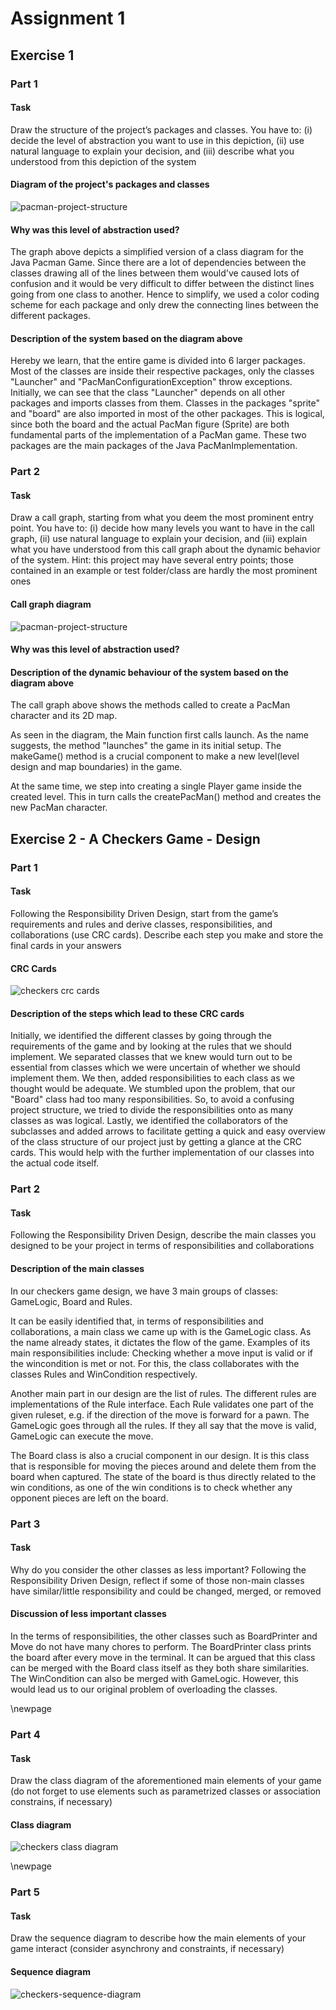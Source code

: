 # Assignment 1

## Exercise 1

### Part 1

#### Task
Draw the structure of the project’s packages and classes.
You have to: (i) decide the level of abstraction you want to use in this
depiction, (ii) use natural language to explain your decision,
and (iii) describe what you understood from this depiction of the system

#### Diagram of the project's packages and classes

![pacman-project-structure](exercise1/pacman-project-structure.svg)

#### Why was this level of abstraction used?

The graph above depicts a simplified version of a class diagram for the Java Pacman Game. Since there 
are a lot of dependencies between the classes drawing all of the lines between them would've caused lots of confusion
and it would be very difficult to differ between the distinct lines going from one class to another.
Hence to simplify, we used a color coding scheme for each package and only drew the connecting lines between the 
different packages. 

#### Description of the system based on the diagram above

Hereby we learn, that the entire game is divided into 6 larger packages. Most of the classes are inside their respective
packages, only the classes "Launcher" and "PacManConfigurationException" throw exceptions. Initially, we can see that
the class "Launcher" depends on all other packages and imports classes from them. Classes in the packages 
"sprite" and "board" are also imported in most of the other packages. This is logical, since both the board and the 
actual PacMan figure (Sprite) are both fundamental parts of the implementation of a PacMan game. These two packages are 
the main packages of the Java PacManImplementation.

### Part 2

#### Task

Draw a call graph, starting from what you deem the most prominent entry point. You have to: (i)
decide how many levels you want to have in the call graph, (ii) use natural language to explain your
decision, and (iii) explain what you have understood from this call graph about the dynamic behavior
of the system. Hint: this project may have several entry points; those contained in an example or test
folder/class are hardly the most prominent ones

#### Call graph diagram

![pacman-project-structure](exercise1/pacman-project-callgraph.svg)

#### Why was this level of abstraction used?

#### Description of the dynamic behaviour of the system based on the diagram above

The call graph above shows the methods called
to create a PacMan character and its 2D map.

As seen in the diagram, the Main function first calls launch.
As the name suggests, the method "launches" the game in its initial setup.
The makeGame() method is a crucial component to make a
new level(level design and map boundaries) in the game.

At the same time, we step into creating a single Player game inside the created level.
This in turn calls the createPacMan() method and creates the new PacMan character.

## Exercise 2 - A Checkers Game - Design

### Part 1

#### Task
Following the Responsibility Driven Design, start from the game’s requirements and rules and derive
classes, responsibilities, and collaborations (use CRC cards). Describe each step you make and store
the final cards in your answers

#### CRC Cards

![checkers crc cards](./exercise2/checkers-crc.svg)

#### Description of the steps which lead to these CRC cards

Initially, we identified the different classes by going through the requirements of the game and by 
looking at the rules that we should implement. We separated classes that we knew would turn out to 
be essential from classes which we were uncertain of whether we should implement them. We then, added 
responsibilities to each class as we thought would be adequate. We stumbled upon the problem, that our
"Board" class had too many responsibilities. So, to avoid a confusing project structure, we tried to 
divide the responsibilities onto as many classes as was logical. Lastly, we identified the collaborators 
of the subclasses and added arrows to facilitate getting a quick and easy overview of the class structure 
of our project just by getting a glance at the CRC cards. This would help with the further implementation 
of our classes into the actual code itself.

### Part 2

#### Task
Following the Responsibility Driven Design, describe the main classes you designed to be your
project in terms of responsibilities and collaborations

#### Description of the main classes
In our checkers game design, we have 3 main groups of classes: GameLogic, Board and Rules.

It can be easily identified that, in terms of responsibilities and collaborations, a main 
class we came up with is the GameLogic class. As the name already states, it dictates the 
flow of the game. Examples of its main responsibilities include: Checking whether a move input is valid or if the 
wincondition is met or not. For this, the class collaborates 
with the classes Rules and WinCondition respectively.

Another main part in our design are the list of rules. The different rules are implementations of the Rule interface.
Each Rule validates one part of the given ruleset, e.g. if the direction of the move is forward for a pawn.
The GameLogic goes through all the rules. If they all say that the move is valid, GameLogic
can execute the move.

The Board class is also a crucial component in our design. It is this class that is responsible for moving the 
pieces around and delete them from the board when captured. The state of the board is thus directly related to 
the win conditions, as one of the win conditions is to check whether any opponent pieces are left on the board.  

### Part 3

#### Task
Why do you consider the other classes as less important? Following the Responsibility Driven Design,
reflect if some of those non-main classes have similar/little responsibility and could be changed,
merged, or removed

#### Discussion of less important classes
In the terms of responsibilities, the other classes such as BoardPrinter and Move do not have many chores 
to perform. The BoardPrinter class prints the board after every move in the terminal. It can be argued that 
this class can be merged with the Board class itself as they both share similarities. The WinCondition can also
be merged with GameLogic. However, this would lead us to our original problem of overloading the classes.

\newpage

### Part 4

#### Task
Draw the class diagram of the aforementioned main elements of your game (do not forget to use
elements such as parametrized classes or association constrains, if necessary)

#### Class diagram

![checkers class diagram](exercise2/Class%20Diagramm%20Checkers.svg)

\newpage

### Part 5

#### Task
Draw the sequence diagram to describe how the main elements of your game interact (consider
asynchrony and constraints, if necessary)

#### Sequence diagram

![checkers-sequence-diagram](exercise2/Sequence-Diagram-Checkers.svg)
